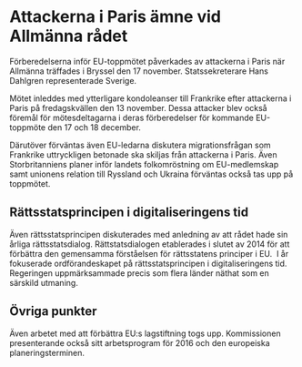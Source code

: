 # Attackerna i Paris ämne vid Allmänna rådet

Förberedelserna inför EU-toppmötet påverkades av attackerna i Paris när Allmänna träffades i Bryssel den 17 november. Statssekreterare Hans Dahlgren representerade Sverige.

Mötet inleddes med ytterligare kondoleanser till Frankrike efter attackerna i Paris på fredagskvällen den 13 november. Dessa attacker blev också föremål för mötesdeltagarna i deras förberedelser för kommande EU-toppmöte den 17 och 18 december.

Därutöver förväntas även EU-ledarna diskutera migrationsfrågan som Frankrike uttryckligen betonade ska skiljas från attackerna i Paris. Även Storbritanniens planer inför landets folkomröstning om EU-medlemskap samt unionens relation till Ryssland och Ukraina förväntas också tas upp på toppmötet.

## Rättsstatsprincipen i digitaliseringens tid

Även rättsstatsprincipen diskuterades med anledning av att rådet hade sin årliga rättsstatsdialog. Rättstatsdialogen etablerades i slutet av 2014 för att förbättra den gemensamma förståelsen för rättsstatens principer i EU.  I år fokuserade ordförandeskapet på rättsstatsprincipen i digitaliseringens tid. Regeringen uppmärksammade precis som flera länder näthat som en särskild utmaning.

## Övriga punkter

Även arbetet med att förbättra EU:s lagstiftning togs upp. Kommissionen presenterande också sitt arbetsprogram för 2016 och den europeiska planeringsterminen.
